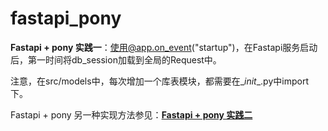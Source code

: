 # fastapi_pony

**Fastapi + pony 实践一**：使用@app.on_event("startup")，在Fastapi服务启动后，第一时间将db_session加载到全局的Request中。

注意，在src/models中，每次增加一个库表模块，都需要在\__init__.py中import下。


Fastapi + pony 另一种实现方法参见：**[Fastapi + pony 实践二](https://github.com/superxuu/fastapi_pony_2)**
